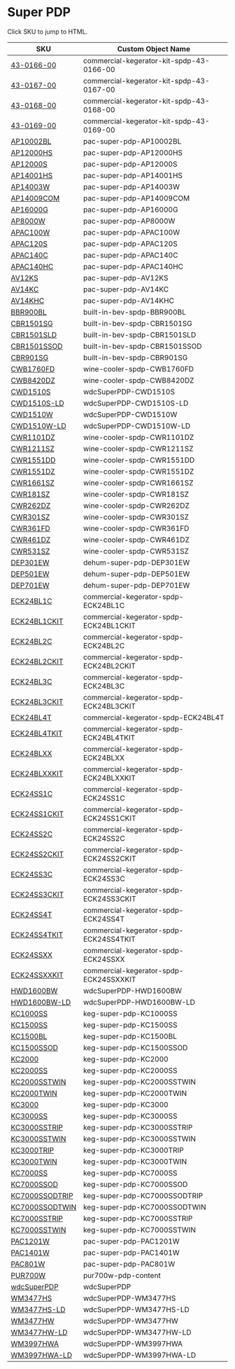 # Super PDP

Click SKU to jump to HTML.  

| SKU                                        |  Custom Object Name                       |
| ------------------------------------------ | ------------------------------------------|
| [43-0166-00](html/43-0166-00.html)         |  commercial-kegerator-kit-spdp-43-0166-00 |
| [43-0167-00](html/43-0167-00.html)         |  commercial-kegerator-kit-spdp-43-0167-00 |
| [43-0168-00](html/43-0168-00.html)         |  commercial-kegerator-kit-spdp-43-0168-00 |
| [43-0169-00](html/43-0169-00.html)         |  commercial-kegerator-kit-spdp-43-0169-00 |
| [AP10002BL](html/AP10002BL.html)           |  pac-super-pdp-AP10002BL                  |
| [AP12000HS](html/AP12000HS.html)           |  pac-super-pdp-AP12000HS                  |
| [AP12000S](html/AP12000S.html)             |  pac-super-pdp-AP12000S                   |
| [AP14001HS](html/AP14001HS.html)           |  pac-super-pdp-AP14001HS                  |
| [AP14003W](html/AP14003W.html)             |  pac-super-pdp-AP14003W                   |
| [AP14009COM](html/AP14009COM.html)         |  pac-super-pdp-AP14009COM                 |
| [AP16000G](html/AP16000G.html)             |  pac-super-pdp-AP16000G                   |
| [AP8000W](html/AP8000W.html)               |  pac-super-pdp-AP8000W                    |
| [APAC100W](html/APAC100W.html)             |  pac-super-pdp-APAC100W                   |
| [APAC120S](html/APAC120S.html)             |  pac-super-pdp-APAC120S                   |
| [APAC140C](html/APAC140C.html)             |  pac-super-pdp-APAC140C                   |
| [APAC140HC](html/APAC140HC.html)           |  pac-super-pdp-APAC140HC                  |
| [AV12KS](html/AV12KS.html)                 |  pac-super-pdp-AV12KS                     |
| [AV14KC](html/AV14KC.html)                 |  pac-super-pdp-AV14KC                     |
| [AV14KHC](html/AV14KHC.html)               |  pac-super-pdp-AV14KHC                    |
| [BBR900BL](html/BBR900BL.html)             |  built-in-bev-spdp-BBR900BL               |
| [CBR1501SG](html/CBR1501SG.html)           |  built-in-bev-spdp-CBR1501SG              |
| [CBR1501SLD](html/CBR1501SLD.html)         |  built-in-bev-spdp-CBR1501SLD             |
| [CBR1501SSOD](html/CBR1501SSOD.html)       |  built-in-bev-spdp-CBR1501SSOD            |
| [CBR901SG](html/CBR901SG.html)             |  built-in-bev-spdp-CBR901SG               |
| [CWB1760FD](html/CWB1760FD.html)           |  wine-cooler-spdp-CWB1760FD               |
| [CWB8420DZ](html/CWB8420DZ.html)           |  wine-cooler-spdp-CWB8420DZ               |
| [CWD1510S](html/CWD1510S.html)             |  wdcSuperPDP-CWD1510S                     |
| [CWD1510S-LD](html/CWD1510S-LD.html)       |  wdcSuperPDP-CWD1510S-LD                  |
| [CWD1510W](html/CWD1510W.html)             |  wdcSuperPDP-CWD1510W                     |
| [CWD1510W-LD](html/CWD1510W-LD.html)       |  wdcSuperPDP-CWD1510W-LD                  |
| [CWR1101DZ](html/CWR1101DZ.html)           |  wine-cooler-spdp-CWR1101DZ               |
| [CWR1211SZ](html/CWR1211SZ.html)           |  wine-cooler-spdp-CWR1211SZ               |
| [CWR1551DD](html/CWR1551DD.html)           |  wine-cooler-spdp-CWR1551DD               |
| [CWR1551DZ](html/CWR1551DZ.html)           |  wine-cooler-spdp-CWR1551DZ               |
| [CWR1661SZ](html/CWR1661SZ.html)           |  wine-cooler-spdp-CWR1661SZ               |
| [CWR181SZ](html/CWR181SZ.html)             |  wine-cooler-spdp-CWR181SZ                |
| [CWR262DZ](html/CWR262DZ.html)             |  wine-cooler-spdp-CWR262DZ                |
| [CWR301SZ](html/CWR301SZ.html)             |  wine-cooler-spdp-CWR301SZ                |
| [CWR361FD](html/CWR361FD.html)             |  wine-cooler-spdp-CWR361FD                |
| [CWR461DZ](html/CWR461DZ.html)             |  wine-cooler-spdp-CWR461DZ                |
| [CWR531SZ](html/CWR531SZ.html)             |  wine-cooler-spdp-CWR531SZ                |
| [DEP301EW](html/DEP301EW.html)             |  dehum-super-pdp-DEP301EW                 |
| [DEP501EW](html/DEP501EW.html)             |  dehum-super-pdp-DEP501EW                 |
| [DEP701EW](html/DEP701EW.html)             |  dehum-super-pdp-DEP701EW                 |
| [ECK24BL1C](html/ECK24BL1C.html)           |  commercial-kegerator-spdp-ECK24BL1C      |
| [ECK24BL1CKIT](html/ECK24BL1CKIT.html)     |  commercial-kegerator-spdp-ECK24BL1CKIT   |
| [ECK24BL2C](html/ECK24BL2C.html)           |  commercial-kegerator-spdp-ECK24BL2C      |
| [ECK24BL2CKIT](html/ECK24BL2CKIT.html)     |  commercial-kegerator-spdp-ECK24BL2CKIT   |
| [ECK24BL3C](html/ECK24BL3C.html)           |  commercial-kegerator-spdp-ECK24BL3C      |
| [ECK24BL3CKIT](html/ECK24BL3CKIT.html)     |  commercial-kegerator-spdp-ECK24BL3CKIT   |
| [ECK24BL4T](html/ECK24BL4T.html)           |  commercial-kegerator-spdp-ECK24BL4T      |
| [ECK24BL4TKIT](html/ECK24BL4TKIT.html)     |  commercial-kegerator-spdp-ECK24BL4TKIT   |
| [ECK24BLXX](html/ECK24BLXX.html)           |  commercial-kegerator-spdp-ECK24BLXX      |
| [ECK24BLXXKIT](html/ECK24BLXXKIT.html)     |  commercial-kegerator-spdp-ECK24BLXXKIT   |
| [ECK24SS1C](html/ECK24SS1C.html)           |  commercial-kegerator-spdp-ECK24SS1C      |
| [ECK24SS1CKIT](html/ECK24SS1CKIT.html)     |  commercial-kegerator-spdp-ECK24SS1CKIT   |
| [ECK24SS2C](html/ECK24SS2C.html)           |  commercial-kegerator-spdp-ECK24SS2C      |
| [ECK24SS2CKIT](html/ECK24SS2CKIT.html)     |  commercial-kegerator-spdp-ECK24SS2CKIT   |
| [ECK24SS3C](html/ECK24SS3C.html)           |  commercial-kegerator-spdp-ECK24SS3C      |
| [ECK24SS3CKIT](html/ECK24SS3CKIT.html)     |  commercial-kegerator-spdp-ECK24SS3CKIT   |
| [ECK24SS4T](html/ECK24SS4T.html)           |  commercial-kegerator-spdp-ECK24SS4T      |
| [ECK24SS4TKIT](html/ECK24SS4TKIT.html)     |  commercial-kegerator-spdp-ECK24SS4TKIT   |
| [ECK24SSXX](html/ECK24SSXX.html)           |  commercial-kegerator-spdp-ECK24SSXX      |
| [ECK24SSXXKIT](html/ECK24SSXXKIT.html)     |  commercial-kegerator-spdp-ECK24SSXXKIT   |
| [HWD1600BW](html/HWD1600BW.html)           |  wdcSuperPDP-HWD1600BW                    |
| [HWD1600BW-LD](html/HWD1600BW-LD.html)     |  wdcSuperPDP-HWD1600BW-LD                 |
| [KC1000SS](html/KC1000SS.html)             |  keg-super-pdp-KC1000SS                   |
| [KC1500SS](html/KC1500SS.html)             |  keg-super-pdp-KC1500SS                   |
| [KC1500BL](html/KC1500BL.html)             |  keg-super-pdp-KC1500BL                   |
| [KC1500SSOD](html/KC1500SSOD.html)         |  keg-super-pdp-KC1500SSOD                 |
| [KC2000](html/KC2000.html)                 |  keg-super-pdp-KC2000                     |
| [KC2000SS](html/KC2000SS.html)             |  keg-super-pdp-KC2000SS                   |
| [KC2000SSTWIN](html/KC2000SSTWIN.html)     |  keg-super-pdp-KC2000SSTWIN               |
| [KC2000TWIN](html/KC2000TWIN.html)         |  keg-super-pdp-KC2000TWIN                 |
| [KC3000](html/KC3000.html)                 |  keg-super-pdp-KC3000                     |
| [KC3000SS](html/KC3000SS.html)             |  keg-super-pdp-KC3000SS                   |
| [KC3000SSTRIP](html/KC3000SSTRIP.html)     |  keg-super-pdp-KC3000SSTRIP               |
| [KC3000SSTWIN](html/KC3000SSTWIN.html)     |  keg-super-pdp-KC3000SSTWIN               |
| [KC3000TRIP](html/KC3000TRIP.html)         |  keg-super-pdp-KC3000TRIP                 |
| [KC3000TWIN](html/KC3000TWIN.html)         |  keg-super-pdp-KC3000TWIN                 |
| [KC7000SS](html/KC7000SS.html)             |  keg-super-pdp-KC7000SS                   |
| [KC7000SSOD](html/KC7000SSOD.html)         |  keg-super-pdp-KC7000SSOD                 |
| [KC7000SSODTRIP](html/KC7000SSODTRIP.html) |  keg-super-pdp-KC7000SSODTRIP             |
| [KC7000SSODTWIN](html/KC7000SSODTWIN.html) |  keg-super-pdp-KC7000SSODTWIN             |
| [KC7000SSTRIP](html/KC7000SSTRIP.html)     |  keg-super-pdp-KC7000SSTRIP               |
| [KC7000SSTWIN](html/KC7000SSTWIN.html)     |  keg-super-pdp-KC7000SSTWIN               |
| [PAC1201W](html/PAC1201W.html)             |  pac-super-pdp-PAC1201W                   |
| [PAC1401W](html/PAC1401W.html)             |  pac-super-pdp-PAC1401W                   |
| [PAC801W](html/PAC801W.html)               |  pac-super-pdp-PAC801W                    |
| [PUR700W](html/PUR700W.html)               |  pur700w-pdp-content                      |
| [wdcSuperPDP](html/wdcSuperPDP.html)       |  wdcSuperPDP                              |
| [WM3477HS](html/WM3477HS.html)             |  wdcSuperPDP-WM3477HS                     |
| [WM3477HS-LD](html/WM3477HS-LD.html)       |  wdcSuperPDP-WM3477HS-LD                  |
| [WM3477HW](html/WM3477HW.html)             |  wdcSuperPDP-WM3477HW                     |
| [WM3477HW-LD](html/WM3477HW-LD.html)       |  wdcSuperPDP-WM3477HW-LD                  |
| [WM3997HWA](html/WM3997HWA.html)           |  wdcSuperPDP-WM3997HWA                    |
| [WM3997HWA-LD](html/WM3997HWA-LD.html)     |  wdcSuperPDP-WM3997HWA-LD                 |
